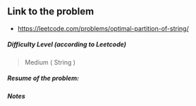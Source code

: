 ## Link to the problem
 
 - https://leetcode.com/problems/optimal-partition-of-string/
 
 ##### Difficulty Level (according to Leetcode)
 
 > Medium ( String )
 
 
 ##### Resume of the problem: 
 
 
 ##### Notes

